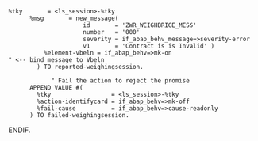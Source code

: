     %tky       = <ls_session>-%tky
          %msg       = new_message(
                         id       = 'ZWR_WEIGHBRIGE_MESS'
                         number   = '000'
                         severity = if_abap_behv_message=>severity-error
                         v1       = 'Contract is is Invalid' )
              %element-vbeln = if_abap_behv=>mk-on                                 " <-- bind message to Vbeln
            ) TO reported-weighingsession.

                " Fail the action to reject the promise
          APPEND VALUE #(
            %tky                 = <ls_session>-%tky
            %action-identifycard = if_abap_behv=>mk-off
            %fail-cause          = if_abap_behv=>cause-readonly
          ) TO failed-weighingsession.


   ENDIF.

